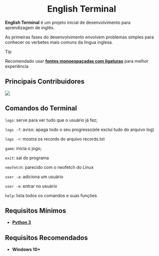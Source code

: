 <h1 align="center">English Terminal</h1>

**English Terminal** é um projeto inicial de desenvolvimento para aprendizagem de inglês.

As primeiras fases do desenvolvimento envolvem problemas simples para conhecer os verbetes mais comuns da lingua inglesa.

> [!TIP]
> Recomendado usar [**fontes monoespaçadas com ligaturas**](https://www.jetbrains.com/lp/mono/) para melhor experiência


## Principais Contribuidores

<a href="https://github.com/xvierdev/EnglishTerminal/graphs/contributors">
  <img src="https://contrib.rocks/image?repo=xvierdev/EnglishTerminal" />
</a>

## Comandos do Terminal

```logs```: serve para ver tudo que o usuário já fez;

```logs -f```: aviso: apaga todo o seu progresso(ele excluí tudo do arquivo log)

```logs -r```: mostra os records do arquivo records.txt

```game```: inicia o jogo;

```exit```: saí do programa

```neofetch```: parecido com o neofetch do Linux

```user -a```: adiciona um usuário

```user -e```: entrar no usuário

```help```: lista todos os comandos e suas funções

## Requisitos Mínimos

- [**Python 3**](https://www.python.org/)

## Requisitos Recomendados

- **Windows 10+**
